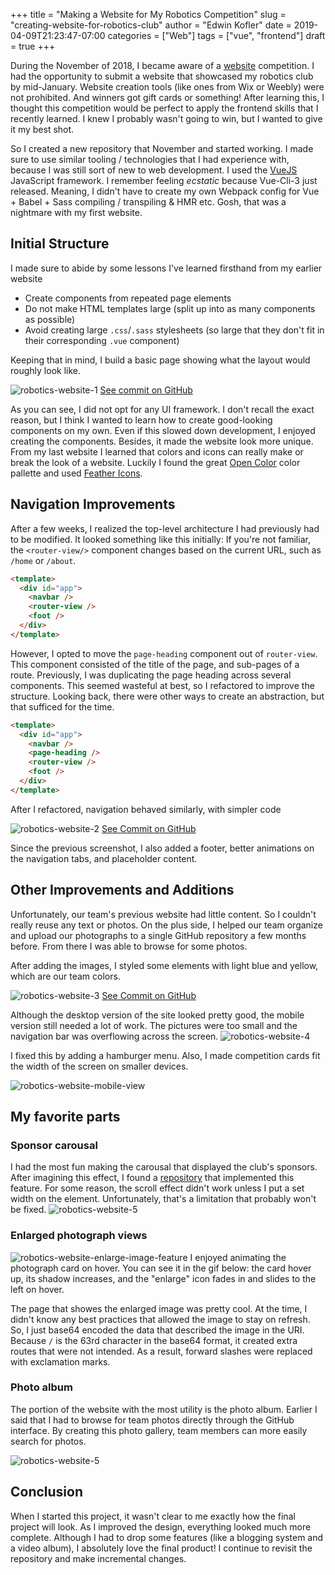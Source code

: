 +++
title = "Making a Website for My Robotics Competition"
slug = "creating-website-for-robotics-club"
author = "Edwin Kofler"
date = 2019-04-09T21:23:47-07:00
categories = ["Web"]
tags = ["vue", "frontend"]
draft = true
+++

During the November of 2018, I became aware of a [website](https://challenges.robotevents.com/challenge/95) competition. I had the opportunity to submit a website that showcased my robotics club by mid-January. Website creation tools (like ones from Wix or Weebly) were not prohibited. And winners got gift cards or something! After learning this, I thought this competition would be perfect to apply the frontend skills that I recently learned. I knew I probably wasn't going to win, but I wanted to give it my best shot.

So I created a new repository that November and started working. I made sure to use similar tooling / technologies that I had experience with, because I was still sort of new to web development. I used the [VueJS](https://vuejs.org) JavaScript framework. I remember feeling *ecstatic* because Vue-Cli-3 just released. Meaning, I didn't have to create my own Webpack config for Vue + Babel + Sass compiling / transpiling & HMR etc. Gosh, that was a nightmare with my first website.

## Initial Structure

I made sure to abide by some lessons I've learned firsthand from my earlier website

* Create components from repeated page elements
* Do not make HTML templates large (split up into as many components as possible)
* Avoid creating large `.css`/`.sass` stylesheets (so large that they don't fit in their corresponding `.vue` component)

Keeping that in mind, I build a basic page showing what the layout would roughly look like.

![robotics-website-1](../image/robotics-website/robotics-website-1.png)
[See commit on GitHub](https://github.com/eshsrobotics/WebsiteChallenge2019/commit/6be6748794d08b85783afcfad2da3a96a132b5f8)

As you can see, I did not opt for any UI framework. I don't recall the exact reason, but I think I wanted to learn how to create good-looking components on my own. Even if this slowed down development, I enjoyed creating the components. Besides, it made the website look more unique. From my last website I learned that colors and icons can really make or break the look of a website. Luckily I found the great [Open Color](https://yeun.github.io/open-color) color pallette and used [Feather Icons](https://feathericons.com).

## Navigation Improvements

After a few weeks, I realized the top-level architecture I had previously had to be modified. It looked something like this initially:
If you're not familiar, the `<router-view/>` component changes based on the current URL, such as `/home` or `/about`.

```html
<template>
  <div id="app">
    <navbar />
    <router-view />
    <foot />
  </div>
</template>
```

However, I opted to move the `page-heading` component out of `router-view`. This component consisted of the title of the page, and sub-pages of a route. Previously, I was duplicating the page heading across several components. This seemed wasteful at best, so I refactored to improve the structure. Looking back, there were other ways to create an abstraction, but that sufficed for the time.

```html
<template>
  <div id="app">
    <navbar />
    <page-heading />
    <router-view />
    <foot />
  </div>
</template>
```

After I refactored, navigation behaved similarly, with simpler code

![robotics-website-2](../image/robotics-website/robotics-website-2.gif)
[See Commit on GitHub](https://github.com/eshsrobotics/WebsiteChallenge2019/commit/c231eee522374eb726cd54279bd5cf16c50be654)

Since the previous screenshot, I also added a footer, better animations on the navigation tabs, and placeholder content.

## Other Improvements and Additions
Unfortunately, our team's previous website had little content. So I couldn't really reuse any text or photos. On the plus side, I helped our team organize and upload our photographs to a single GitHub repository a few months before. From there I was able to browse for some photos.

After adding the images, I styled some elements with light blue and yellow, which are our team colors.

![robotics-website-3](../image/robotics-website/robotics-website-3.png)
[See Commit on GitHub](https://github.com/eshsrobotics/WebsiteChallenge2019/commit/899ae599e5d6d8eeb98bee49f42d0938ccce4681)

Although the desktop version of the site looked pretty good, the mobile version still needed a lot of work. The pictures were too small and the navigation bar was overflowing across the screen.
![robotics-website-4](../image/robotics-website/robotics-website-4.png)

I fixed this by adding a hamburger menu. Also, I made competition cards fit the width of the screen on smaller devices.

![robotics-website-mobile-view](../image/robotics-website/robotics-website-mobile.gif)

## My favorite parts

### Sponsor carousal

I had the most fun making the carousal that displayed the club's sponsors. After imagining this effect, I found a [repository](https://github.com/biigpongsatorn/vue-infinite-slide-bar) that implemented this feature. For some reason, the scroll effect didn't work unless I put a set width on the element. Unfortunately, that's a limitation that probably won't be fixed.
![robotics-website-5](../image/robotics-website/robotics-website-5.gif)

### Enlarged photograph views

![robotics-website-enlarge-image-feature](../image/robotics-website/enlarge-image-feature.gif)
I enjoyed animating the photograph card on hover. You can see it in the gif below: the card hover up, its shadow increases, and the "enlarge" icon fades in and slides to the left on hover.

The page that showes the enlarged image was pretty cool. At the time, I didn't know any best practices that allowed the image to stay on refresh. So, I just base64 encoded the data that described the image in the URI. Because `/` is the 63rd character in the base64 format, it created extra routes that were not intended. As a result, forward slashes were replaced with exclamation marks.

### Photo album

The portion of the website with the most utility is the photo album. Earlier I said that I had to browse for team photos directly through the GitHub interface. By creating this photo gallery, team members can more easily search for photos.

![robotics-website-5](../image/robotics-website/photo-album.png)

## Conclusion

When I started this project, it wasn't clear to me exactly how the final project will look. As I improved the design, everything looked much more complete. Although I had to drop some features (like a blogging system and a video album), I absolutely love the final product! I continue to revisit the repository and make incremental changes.